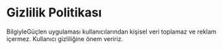 # Gizlilik Politikası

BilgiyleGüçlen uygulaması kullanıcılarından kişisel veri toplamaz ve reklam içermez. Kullanıcı gizliliğine önem veririz.
